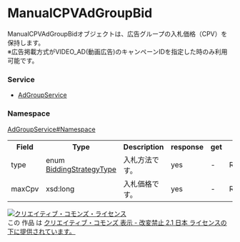 # ManualCPVAdGroupBid
ManualCPVAdGroupBidオブジェクトは、広告グループの入札価格（CPV）を保持します。<br>
※広告掲載方式がVIDEO_AD(動画広告)のキャンペーンIDを指定した時のみ利用可能です。

### Service
+ [AdGroupService](../../services/AdGroupService.md)

### Namespace
[AdGroupService#Namespace](../../services/AdGroupService.md#namespace)

<table>
 <tr>
  <th>Field</th>
  <th>Type</th>
  <th>Description</th>
  <th>response</th>
  <th>get</th>
  <th>add</th>
  <th>set</th>
  <th>remove</th>
 </tr>
 <tr>
  <td>type</td>
  <td>enum<br><a href="./BiddingStrategyType.md">BiddingStrategyType</a></td>
  <td>入札方法です。</td>
  <td>yes</td>
  <td>-</td>
  <td>Requirement</td>
  <td>Requirement<br>NotUpdatable</td>
  <td>Ignore<br>NotUpdatable</td>
 </tr>
 <tr>
  <td>maxCpv</td>
  <td>xsd:long</td>
  <td>入札価格です。</td>
  <td>yes</td>
  <td>-</td>
  <td>Requirement</td>
  <td>Requirement<br>Updatable</td>
  <td>Ignore<br>NotUpdatable</td>
 </tr>
</table>

<a rel="license" href="http://creativecommons.org/licenses/by-nd/2.1/jp/">
<img alt="クリエイティブ・コモンズ・ライセンス" style="border-width:0" src="https://i.creativecommons.org/l/by-nd/2.1/jp/88x31.png" />
</a><br />
この 作品 は <a rel="license" href="http://creativecommons.org/licenses/by-nd/2.1/jp/">
クリエイティブ・コモンズ 表示 - 改変禁止 2.1 日本 ライセンスの下に提供されています。</a>
